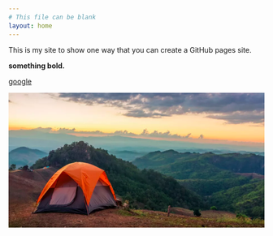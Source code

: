 ```yaml
---
# This file can be blank
layout: home
---
```

This is my site to show one way that you can create a GitHub pages site.

**something bold.**

[google](https://www.google.com)

![camping](images/camping-photo.png)


